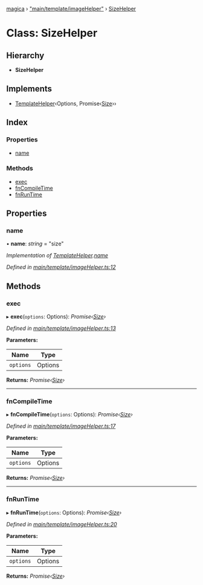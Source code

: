 [magica](../README.md) › ["main/template/imageHelper"](../modules/_main_template_imagehelper_.md) › [SizeHelper](_main_template_imagehelper_.sizehelper.md)

# Class: SizeHelper

## Hierarchy

* **SizeHelper**

## Implements

* [TemplateHelper](../interfaces/_main_template_template_.templatehelper.md)‹Options, Promise‹[Size](../interfaces/_types_.size.md)››

## Index

### Properties

* [name](_main_template_imagehelper_.sizehelper.md#name)

### Methods

* [exec](_main_template_imagehelper_.sizehelper.md#exec)
* [fnCompileTime](_main_template_imagehelper_.sizehelper.md#fncompiletime)
* [fnRunTime](_main_template_imagehelper_.sizehelper.md#fnruntime)

## Properties

###  name

• **name**: *string* = "size"

*Implementation of [TemplateHelper](../interfaces/_main_template_template_.templatehelper.md).[name](../interfaces/_main_template_template_.templatehelper.md#name)*

*Defined in [main/template/imageHelper.ts:12](https://github.com/cancerberoSgx/magica/blob/19bf60b/src/main/template/imageHelper.ts#L12)*

## Methods

###  exec

▸ **exec**(`options`: Options): *Promise‹[Size](../interfaces/_types_.size.md)›*

*Defined in [main/template/imageHelper.ts:13](https://github.com/cancerberoSgx/magica/blob/19bf60b/src/main/template/imageHelper.ts#L13)*

**Parameters:**

Name | Type |
------ | ------ |
`options` | Options |

**Returns:** *Promise‹[Size](../interfaces/_types_.size.md)›*

___

###  fnCompileTime

▸ **fnCompileTime**(`options`: Options): *Promise‹[Size](../interfaces/_types_.size.md)›*

*Defined in [main/template/imageHelper.ts:17](https://github.com/cancerberoSgx/magica/blob/19bf60b/src/main/template/imageHelper.ts#L17)*

**Parameters:**

Name | Type |
------ | ------ |
`options` | Options |

**Returns:** *Promise‹[Size](../interfaces/_types_.size.md)›*

___

###  fnRunTime

▸ **fnRunTime**(`options`: Options): *Promise‹[Size](../interfaces/_types_.size.md)›*

*Defined in [main/template/imageHelper.ts:20](https://github.com/cancerberoSgx/magica/blob/19bf60b/src/main/template/imageHelper.ts#L20)*

**Parameters:**

Name | Type |
------ | ------ |
`options` | Options |

**Returns:** *Promise‹[Size](../interfaces/_types_.size.md)›*
